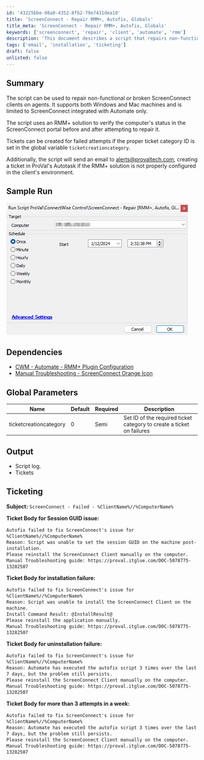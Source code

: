```yaml
---
id: '43225bbe-98a0-4352-8fb2-79e7431dea10'
title: 'ScreenConnect - Repair RMM+, Autofix, Globals'
title_meta: 'ScreenConnect - Repair RMM+, Autofix, Globals'
keywords: ['screenconnect', 'repair', 'client', 'automate', 'rmm']
description: 'This document describes a script that repairs non-functional or broken ScreenConnect clients on both Windows and Mac machines. It verifies the computer’s status in the ScreenConnect portal and creates tickets for any failures, integrating with ProVal’s Autotask for alerting and ticketing purposes.'
tags: ['email', 'installation', 'ticketing']
draft: false
unlisted: false
---
```


## Summary

The script can be used to repair non-functional or broken ScreenConnect clients on agents. It supports both Windows and Mac machines and is limited to ScreenConnect integrated with Automate only. 

The script uses an RMM+ solution to verify the computer's status in the ScreenConnect portal before and after attempting to repair it.

Tickets can be created for failed attempts if the proper ticket category ID is set in the global variable `ticketcreationcategory`.

Additionally, the script will send an email to [alerts@provaltech.com](mailto:alerts@provaltech.com), creating a ticket in ProVal's Autotask if the RMM+ solution is not properly configured in the client's environment.

## Sample Run

![Sample Run](../../../static/img/ScreenConnect---Repair-RMM+,-Autofix,-Globals/image_1.png)

## Dependencies

- [CWM - Automate - RMM+ Plugin Configuration](<./CWM - Automate - RMM+ Plugin Configuration.md>)
- [Manual Troubleshooting - ScreenConnect Orange Icon](<./Manual Troubleshooting - ScreenConnect Orange Icon.md>)

## Global Parameters

| Name                   | Default | Required | Description                                                  |
|------------------------|---------|----------|--------------------------------------------------------------|
| ticketcreationcategory  | 0       | Semi     | Set ID of the required ticket category to create a ticket on failures |

## Output

- Script log.
- Tickets

## Ticketing

**Subject:** `ScreenConnect - Failed - %ClientName%//%ComputerName%`

**Ticket Body for Session GUID issue:**  
```
Autofix failed to fix ScreenConnect's issue for %ClientName%//%ComputerName%
Reason: Script was unable to set the session GUID on the machine post-installation.
Please reinstall the ScreenConnect Client manually on the computer.
Manual Troubleshooting guide: https://proval.itglue.com/DOC-5078775-13282507
```

**Ticket Body for installation failure:**  
```
Autofix failed to fix ScreenConnect's issue for %ClientName%//%ComputerName%
Reason: Script was unable to install the ScreenConnect Client on the machine.
Install Command Result: @InstallResult@
Please reinstall the application manually.
Manual Troubleshooting guide: https://proval.itglue.com/DOC-5078775-13282507
```

**Ticket Body for uninstallation failure:**  
```
Autofix failed to fix ScreenConnect's issue for %ClientName%//%ComputerName%
Reason: Automate has executed the autofix script 3 times over the last 7 days, but the problem still persists.
Please reinstall the ScreenConnect Client manually on the computer.
Manual Troubleshooting guide: https://proval.itglue.com/DOC-5078775-13282507
```

**Ticket Body for more than 3 attempts in a week:**  
```
Autofix failed to fix ScreenConnect's issue for %ClientName%//%ComputerName%
Reason: Automate has executed the autofix script 3 times over the last 7 days, but the problem still persists.
Please reinstall the ScreenConnect Client manually on the computer.
Manual Troubleshooting guide: https://proval.itglue.com/DOC-5078775-13282507
```



